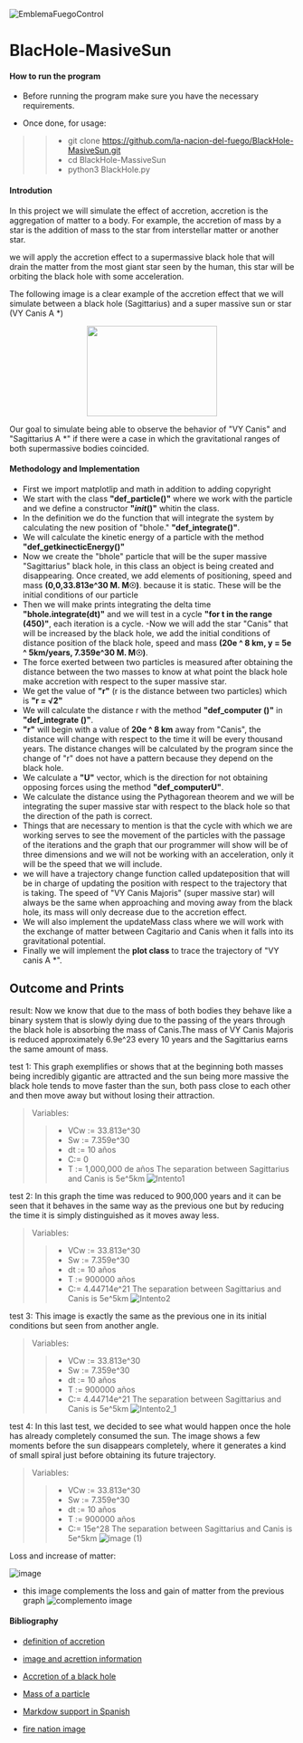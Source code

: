 ![EmblemaFuegoControl](https://user-images.githubusercontent.com/38228291/67335050-6ba2c280-f523-11e9-93c5-928435fdd118.png)
# BlacHole-MasiveSun 
#### How to run the program
- Before running the program make sure you have the necessary requirements.

- Once done, for usage:
>> - git clone https://github.com/la-nacion-del-fuego/BlackHole-MasiveSun.git
>> - cd BlackHole-MassiveSun
>> - python3 BlackHole.py


#### Introdution
In this project we will simulate the effect of accretion, accretion is the aggregation of matter to a body. For example, the accretion of mass by a star is the addition of mass to the star from interstellar matter or another star.


we will apply the accretion effect to a supermassive black hole that will drain the matter from the most giant star seen by the human, this star will be orbiting the black hole with some acceleration.

The following image is a clear example of the accretion effect that we will simulate between a black hole (Sagittarius) and a super massive sun or star (VY Canis A *)

<p align="center">
  <img width="230" height="160" src="https://user-images.githubusercontent.com/38228291/67441287-901e9d80-f5fc-11e9-8597-14014d006e4a.jpg">
</p>

Our goal to simulate being able to observe the behavior of "VY Canis" and "Sagittarius A *" if there were a case in which the gravitational ranges of both supermassive bodies coincided.

#### Methodology and Implementation

- First we import matplotlip and math in addition to adding copyright
- We start with the class **"def_particle()"** where we work with the particle and we define a constructor **"_init_()"** whitin the class.
- In the definition we do the function that will integrate the system by calculating the new position of "bhole." **"def_integrate()"**.
- We will calculate the kinetic energy of a particle with the method **"def_getkinecticEnergy()"**
- Now we create the "bhole" particle that will be the super massive "Sagittarius" black hole, in this class an object is being created and disappearing. Once created, we add elements of positioning, speed and mass **(0,0,33.813e^30 M. M☉)**. because it is static. These will be the initial conditions of our particle
- Then we will make prints integrating the delta time **"bhole.integrate(dt)"** and we will test in a cycle **"for t in the range (450)"**, each iteration is a cycle.
-Now we will add the star "Canis" that will be increased by the black hole, we add the initial conditions of distance position of the black hole, speed and mass **(20e ^ 8 km, y = 5e ^ 5km/years, 7.359e^30  M. M☉)**.
- The force exerted between two particles is measured after obtaining the distance between the two masses to know at what point the black hole make accretion with respect to the super massive star.
- We get the value of **"r"** (r is the distance between two particles) which is **"r = √2"**
- We will calculate the distance r with the method **"def_computer ()"** in **"def_integrate ()"**.
- **"r"** will begin with a value of **20e ^ 8 km** away from "Canis", the distance will change with respect to the time it will be every thousand years. The distance changes will be calculated by the program since the change of "r" does not have a pattern because they depend on the black hole.
- We calculate a **"U"** vector, which is the direction for not obtaining opposing forces using the method **"def_computerU"**.
- We calculate the distance using the Pythagorean theorem and we will be integrating the super massive star with respect to the black hole so that the direction of the path is correct.
- Things that are necessary to mention is that the cycle with which we are working serves to see the movement of the particles with the passage of the iterations and the graph that our programmer will show will be of three dimensions and we will not be working with an acceleration, only it will be the speed that we will include.
- we will have a trajectory change function called updateposition that will be in charge of updating the position with respect to the trajectory that is taking. The speed of "VY Canis Majoris" (super massive star) will always be the same when approaching and moving away from the black hole, its mass will only decrease due to the accretion effect.
- We will also implement the updateMass class where we will work with the exchange of matter between Cagitario and Canis when it falls into its gravitational potential.
- Finally we will implement the **plot class** to trace the trajectory of "VY canis A *".
## Outcome and Prints
  
  
result: Now we know that due to the mass of both bodies they behave like a binary system that is slowly dying due to the passing of the years through the black hole is absorbing the mass of Canis.The mass of VY Canis Majoris is reduced approximately
6.9e^23 every 10 years and the Sagittarius earns the same amount of mass.

  
test 1: This graph exemplifies or shows that at the beginning both masses being incredibly gigantic are attracted and the sun being more massive the black hole tends to move faster than the sun, both pass close to each other and then move away but without losing their attraction.
>Variables:
>>- VCw := 33.813e^30          
>>- Sw := 7.359e^30
>>- dt := 10 años                          
>>- C:= 0                                
>>- T := 1,000,000 de años
>>The separation between Sagittarius and Canis is 5e^5km
![Intento1](https://user-images.githubusercontent.com/38228291/67534840-561ecb80-f6d0-11e9-9f21-13e10c374210.png)
  
  
test 2: In this graph the time was reduced to 900,000 years and it can be seen that it behaves in the same way as the previous one but by reducing the time it is simply distinguished as it moves away less.
>Variables:
>>- VCw :=  33.813e^30
>>- Sw := 7.359e^30
>>- dt := 10 años  
>>- T := 900000 años
>>- C:= 4.44714e^21
>>The separation between Sagittarius and Canis is 5e^5km
![Intento2](https://user-images.githubusercontent.com/38228291/67534850-646ce780-f6d0-11e9-90e3-5282e9db9aa0.png)
  
  
test 3: This image is exactly the same as the previous one in its initial conditions but seen from another angle.
>Variables:
>>- VCw :=  33.813e^30
>>- Sw := 7.359e^30
>>- dt := 10 años
>>- T := 900000 años
>>- C:= 4.44714e^21
>>The separation between Sagittarius and Canis is 5e^5km
![Intento2_1](https://user-images.githubusercontent.com/38228291/67534872-72226d00-f6d0-11e9-9002-db783d32be30.png)
  
  
test 4: In this last test, we decided to see what would happen once the hole has already completely consumed the sun.
The image shows a few moments before the sun disappears completely, where it generates a kind of small spiral just before obtaining its future trajectory.
>Variables:
>>- VCw := 33.813e^30
>>- Sw := 7.359e^30
>>- dt := 10 años
>>- T := 900000 años
>>- C:= 15e^28
>>The separation between Sagittarius and Canis is 5e^5km
![image (1)](https://user-images.githubusercontent.com/38228291/67534901-8a928780-f6d0-11e9-88cb-b17de4cddccd.png)
  
  
Loss and increase of matter:
  
  
![image](https://user-images.githubusercontent.com/38228291/67534881-7c446b80-f6d0-11e9-8abc-59aec6c1fe18.png)
- this image complements the loss and gain of matter from the previous graph
![complemento image](https://user-images.githubusercontent.com/38228291/67544392-8b89e000-f6f5-11e9-82f2-7de63698a12c.png)
#### Bibliography

- [definition of accretion](https://www.astromia.com/glosario/acrecion.htm)

- [image and acrettion information](https://www.nsf.gov/news/mmg/mmg_disp.jsp?med_id=66143)

- [Accretion of a black hole](https://edition.cnn.com/2019/09/26/world/black-hole-shredding-star-scn/index.html)

- [Mass of a particle](https://en.wikipedia.org/wiki/Solar_wind)

- [Markdow support in Spanish](https://markdown.es/sintaxis-markdown/#links)

- [fire nation image](https://es.wikipedia.org/wiki/Naci%C3%B3n_del_Fuego#/media/Archivo:EmblemaFuegoControl.png)
